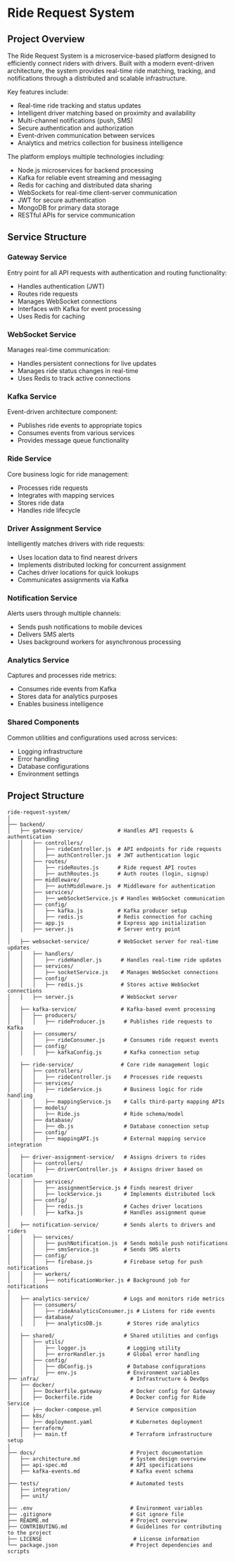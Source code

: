 # Ride Request System 

## Project Overview

The Ride Request System is a microservice-based platform designed to efficiently connect riders with drivers. Built with a modern event-driven architecture, the system provides real-time ride matching, tracking, and notifications through a distributed and scalable infrastructure.

Key features include:
- Real-time ride tracking and status updates
- Intelligent driver matching based on proximity and availability
- Multi-channel notifications (push, SMS)
- Secure authentication and authorization
- Event-driven communication between services
- Analytics and metrics collection for business intelligence

The platform employs multiple technologies including:
- Node.js microservices for backend processing
- Kafka for reliable event streaming and messaging
- Redis for caching and distributed data sharing
- WebSockets for real-time client-server communication
- JWT for secure authentication
- MongoDB for primary data storage
- RESTful APIs for service communication

## Service Structure

### Gateway Service
Entry point for all API requests with authentication and routing functionality:
- Handles authentication (JWT)
- Routes ride requests
- Manages WebSocket connections
- Interfaces with Kafka for event processing
- Uses Redis for caching

### WebSocket Service
Manages real-time communication:
- Handles persistent connections for live updates
- Manages ride status changes in real-time
- Uses Redis to track active connections

### Kafka Service
Event-driven architecture component:
- Publishes ride events to appropriate topics
- Consumes events from various services
- Provides message queue functionality

### Ride Service
Core business logic for ride management:
- Processes ride requests
- Integrates with mapping services
- Stores ride data
- Handles ride lifecycle

### Driver Assignment Service
Intelligently matches drivers with ride requests:
- Uses location data to find nearest drivers
- Implements distributed locking for concurrent assignment
- Caches driver locations for quick lookups
- Communicates assignments via Kafka

### Notification Service
Alerts users through multiple channels:
- Sends push notifications to mobile devices
- Delivers SMS alerts
- Uses background workers for asynchronous processing

### Analytics Service
Captures and processes ride metrics:
- Consumes ride events from Kafka
- Stores data for analytics purposes
- Enables business intelligence

### Shared Components
Common utilities and configurations used across services:
- Logging infrastructure
- Error handling
- Database configurations
- Environment settings

## Project Structure

```
ride-request-system/
│
├── backend/
│   ├── gateway-service/           # Handles API requests & authentication
│   │   ├── controllers/
│   │   │   ├── rideController.js  # API endpoints for ride requests
│   │   │   ├── authController.js  # JWT authentication logic
│   │   ├── routes/
│   │   │   ├── rideRoutes.js      # Ride request API routes
│   │   │   ├── authRoutes.js      # Auth routes (login, signup)
│   │   ├── middleware/
│   │   │   ├── authMiddleware.js  # Middleware for authentication
│   │   ├── services/
│   │   │   ├── webSocketService.js # Handles WebSocket communication
│   │   ├── config/
│   │   │   ├── kafka.js           # Kafka producer setup
│   │   │   ├── redis.js           # Redis connection for caching
│   │   ├── app.js                 # Express app initialization
│   │   ├── server.js              # Server entry point
│
│   ├── websocket-service/         # WebSocket server for real-time updates
│   │   ├── handlers/
│   │   │   ├── rideHandler.js      # Handles real-time ride updates
│   │   ├── services/
│   │   │   ├── socketService.js    # Manages WebSocket connections
│   │   ├── config/
│   │   │   ├── redis.js            # Stores active WebSocket connections
│   │   ├── server.js               # WebSocket server
│
│   ├── kafka-service/              # Kafka-based event processing
│   │   ├── producers/
│   │   │   ├── rideProducer.js      # Publishes ride requests to Kafka
│   │   ├── consumers/
│   │   │   ├── rideConsumer.js      # Consumes ride request events
│   │   ├── config/
│   │   │   ├── kafkaConfig.js       # Kafka connection setup
│
│   ├── ride-service/               # Core ride management logic
│   │   ├── controllers/
│   │   │   ├── rideController.js    # Processes ride requests
│   │   ├── services/
│   │   │   ├── rideService.js       # Business logic for ride handling
│   │   │   ├── mappingService.js    # Calls third-party mapping APIs
│   │   ├── models/
│   │   │   ├── Ride.js              # Ride schema/model
│   │   ├── database/
│   │   │   ├── db.js                # Database connection setup
│   │   ├── config/
│   │   │   ├── mappingAPI.js        # External mapping service integration
│
│   ├── driver-assignment-service/   # Assigns drivers to rides
│   │   ├── controllers/
│   │   │   ├── driverController.js  # Assigns driver based on location
│   │   ├── services/
│   │   │   ├── assignmentService.js # Finds nearest driver
│   │   │   ├── lockService.js       # Implements distributed lock
│   │   ├── config/
│   │   │   ├── redis.js             # Caches driver locations
│   │   │   ├── kafka.js             # Handles assignment queue
│
│   ├── notification-service/        # Sends alerts to drivers and riders
│   │   ├── services/
│   │   │   ├── pushNotification.js  # Sends mobile push notifications
│   │   │   ├── smsService.js        # Sends SMS alerts
│   │   ├── config/
│   │   │   ├── firebase.js          # Firebase setup for push notifications
│   │   ├── workers/
│   │   │   ├── notificationWorker.js # Background job for notifications
│
│   ├── analytics-service/           # Logs and monitors ride metrics
│   │   ├── consumers/
│   │   │   ├── rideAnalyticsConsumer.js # Listens for ride events
│   │   ├── database/
│   │   │   ├── analyticsDB.js        # Stores ride analytics
│
│   ├── shared/                      # Shared utilities and configs
│   │   ├── utils/
│   │   │   ├── logger.js             # Logging utility
│   │   │   ├── errorHandler.js       # Global error handling
│   │   ├── config/
│   │   │   ├── dbConfig.js           # Database configurations
│   │   │   ├── env.js                # Environment variables
├── infra/                             # Infrastructure & DevOps
│   ├── docker/
│   │   ├── Dockerfile.gateway         # Docker config for Gateway
│   │   ├── Dockerfile.ride            # Docker config for Ride Service
│   │   ├── docker-compose.yml         # Service composition
│   ├── k8s/
│   │   ├── deployment.yaml            # Kubernetes deployment
│   ├── terraform/
│   │   ├── main.tf                    # Terraform infrastructure setup
│
├── docs/                              # Project documentation
│   ├── architecture.md                # System design overview
│   ├── api-spec.md                    # API specifications
│   ├── kafka-events.md                # Kafka event schema
│
├── tests/                             # Automated tests
│   ├── integration/
│   ├── unit/
│
├── .env                               # Environment variables
├── .gitignore                         # Git ignore file
├── README.md                          # Project overview
├── CONTRIBUTING.md                    # Guidelines for contributing to the project
├── LICENSE                             # License information
└── package.json                       # Project dependencies and scripts
```


